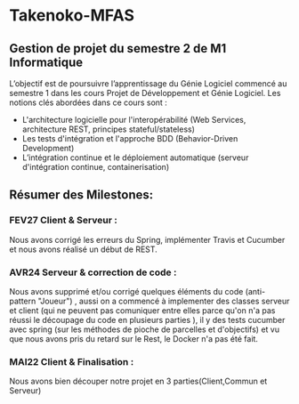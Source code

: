 # Takenoko-MFAS  
  
## Gestion de projet du semestre 2 de M1 Informatique  
  
L’objectif est de poursuivre l’apprentissage du Génie Logiciel commencé au semestre 1 dans les cours Projet de Développement et Génie Logiciel. Les notions clés abordées dans ce cours sont :  
  
 * L'architecture logicielle pour l'interopérabilité (Web Services, architecture REST, principes stateful/stateless)  
 * Les tests d'intégration et l'approche BDD (Behavior-Driven Development)  
 * L’intégration continue et le déploiement automatique (serveur d'intégration continue, containerisation)   
                    
  
## Résumer des Milestones:  
  
### FEV27 Client & Serveur : 
Nous avons corrigé les erreurs du Spring, implémenter Travis 
et Cucumber et nous avons réalisé un début de REST.  
  
### AVR24 Serveur & correction de code : 
Nous avons supprimé et/ou corrigé quelques éléments 
du code (anti-pattern "Joueur") , aussi on a commencé à implementer des classes serveur 
et client (qui ne peuvent pas comuniquer entre elles parce qu'on n'a pas réussi le découpage 
du code en plusieurs parties ), il y des tests cucumber avec spring (sur les méthodes 
de pioche de parcelles et d'objectifs) et vu que nous avons pris du retard sur le Rest, le Docker n'a pas été fait.


### MAI22 Client & Finalisation :
Nous avons bien découper notre projet en 3 parties(Client,Commun et Serveur)